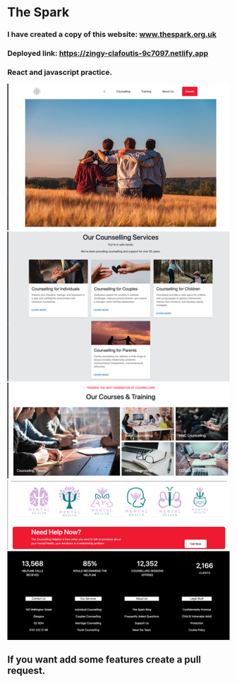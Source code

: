 # The Spark 
### I have created a copy of this website: www.thespark.org.uk

### Deployed link: https://zingy-clafoutis-9c7097.netlify.app

### React and javascript practice.

<img src="https://github.com/gines18/The_Spark/blob/master/public/Screenshot%202023-08-02%20at%2017.02.19.png">
<img src="https://github.com/gines18/The_Spark/blob/master/public/Screenshot%202023-08-02%20at%2017.02.35.png">
<img src="https://github.com/gines18/The_Spark/blob/master/public/Screenshot%202023-08-02%20at%2017.02.43.png">
<img src="https://github.com/gines18/The_Spark/blob/master/public/Screenshot%202023-08-02%20at%2017.03.12.png">
<img src="https://github.com/gines18/The_Spark/blob/master/public/Screenshot%202023-08-02%20at%2017.03.21.png">

## If you want add some features create a pull request. 
